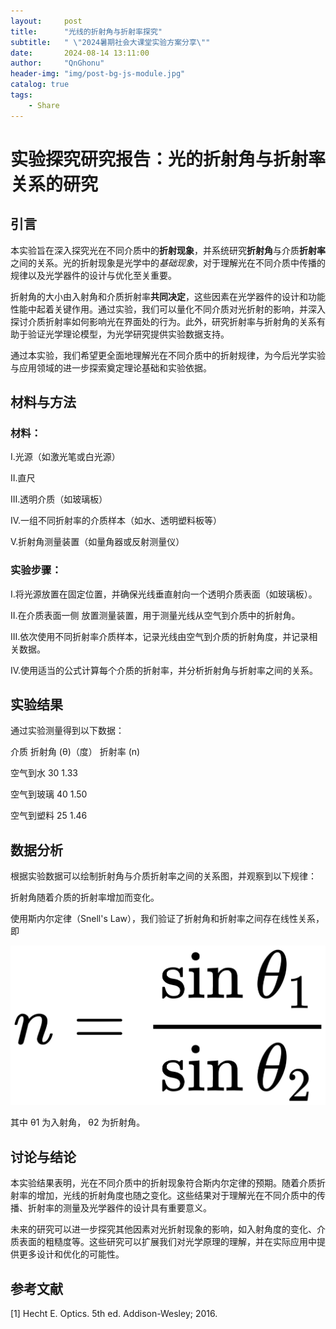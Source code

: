 ```yaml
---
layout:     post
title:      "光线的折射角与折射率探究"
subtitle:   " \"2024暑期社会大课堂实验方案分享\""
date:       2024-08-14 13:11:00
author:     "QnGhonu"
header-img: "img/post-bg-js-module.jpg"
catalog: true
tags:
    - Share
---
```


# 实验探究研究报告：光的折射角与折射率关系的研究

## 引言

本实验旨在深入探究光在不同介质中的**折射现象**，并系统研究**折射角**与介质**折射率**之间的关系。光的折射现象是光学中的*基础现象*，对于理解光在不同介质中传播的规律以及光学器件的设计与优化至关重要。

折射角的大小由入射角和介质折射率**共同决定**，这些因素在光学器件的设计和功能性能中起着关键作用。通过实验，我们可以量化不同介质对光折射的影响，并深入探讨介质折射率如何影响光在界面处的行为。此外，研究折射率与折射角的关系有助于验证光学理论模型，为光学研究提供实验数据支持。

通过本实验，我们希望更全面地理解光在不同介质中的折射规律，为今后光学实验与应用领域的进一步探索奠定理论基础和实验依据。

## 材料与方法

### 材料：

I.光源（如激光笔或白光源）

II.直尺

III.透明介质（如玻璃板）

IV.一组不同折射率的介质样本（如水、透明塑料板等）

V.折射角测量装置（如量角器或反射测量仪）

### 实验步骤：

I.将光源放置在固定位置，并确保光线垂直射向一个透明介质表面（如玻璃板）。

II.在介质表面一侧 放置测量装置，用于测量光线从空气到介质中的折射角。

III.依次使用不同折射率介质样本，记录光线由空气到介质的折射角度，并记录相关数据。

IV.使用适当的公式计算每个介质的折射率，并分析折射角与折射率之间的关系。

## 实验结果

通过实验测量得到以下数据：

介质	折射角 (θ)（度）	折射率 (n)

空气到水		30				1.33

空气到玻璃		40				1.50

空气到塑料		25				1.46

## 数据分析

根据实验数据可以绘制折射角与介质折射率之间的关系图，并观察到以下规律：

折射角随着介质的折射率增加而变化。

使用斯内尔定律（Snell's Law），我们验证了折射角和折射率之间存在线性关系，即 

![LaTex公式](/img/post/2024-08/LaTeX-01.png)

其中 θ1 为入射角， θ2 为折射角。

## 讨论与结论

本实验结果表明，光在不同介质中的折射现象符合斯内尔定律的预期。随着介质折射率的增加，光线的折射角度也随之变化。这些结果对于理解光在不同介质中的传播、折射率的测量及光学器件的设计具有重要意义。

未来的研究可以进一步探究其他因素对光折射现象的影响，如入射角度的变化、介质表面的粗糙度等。这些研究可以扩展我们对光学原理的理解，并在实际应用中提供更多设计和优化的可能性。

## 参考文献
[1] Hecht E. Optics. 5th ed. Addison-Wesley; 2016.
